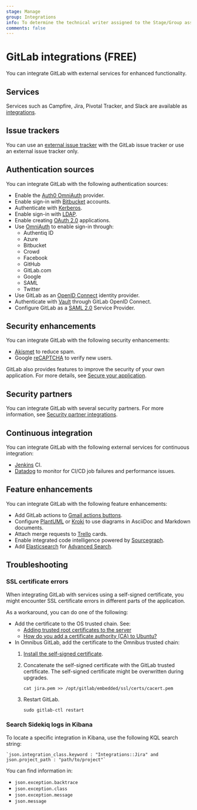 ```yaml
---
stage: Manage
group: Integrations
info: To determine the technical writer assigned to the Stage/Group associated with this page, see https://about.gitlab.com/handbook/product/ux/technical-writing/#assignments
comments: false
---
```


# GitLab integrations **(FREE)**

You can integrate GitLab with external services for enhanced functionality.

## Services

Services such as Campfire, Jira, Pivotal Tracker, and Slack
are available as [integrations](../user/project/integrations/index.md).

## Issue trackers

You can use an [external issue tracker](external-issue-tracker.md) with the GitLab
issue tracker or use an external issue tracker only.

## Authentication sources

You can integrate GitLab with the following authentication sources:

- Enable the [Auth0 OmniAuth](auth0.md) provider.
- Enable sign-in with [Bitbucket](bitbucket.md) accounts.
- Authenticate with [Kerberos](kerberos.md).
- Enable sign-in with [LDAP](../administration/auth/ldap/index.md).
- Enable creating [OAuth 2.0](oauth_provider.md) applications.
- Use [OmniAuth](omniauth.md) to enable sign-in through:
  - Authentiq ID
  - Azure
  - Bitbucket
  - Crowd
  - Facebook
  - GitHub
  - GitLab.com
  - Google
  - SAML
  - Twitter
- Use GitLab as an [OpenID Connect](openid_connect_provider.md) identity provider.
- Authenticate with [Vault](vault.md) through GitLab OpenID Connect.
- Configure GitLab as a [SAML 2.0](saml.md) Service Provider.

## Security enhancements

You can integrate GitLab with the following security enhancements:

- [Akismet](akismet.md) to reduce spam.
- Google [reCAPTCHA](recaptcha.md) to verify new users.

GitLab also provides features to improve the security of your own application.
For more details, see [Secure your application](../user/application_security/index.md).

## Security partners

You can integrate GitLab with several security partners. For more information, see
[Security partner integrations](security_partners/index.md).

## Continuous integration

You can integrate GitLab with the following external services for continuous integration:

- [Jenkins](jenkins.md) CI.
- [Datadog](datadog.md) to monitor for CI/CD job failures and performance issues.

## Feature enhancements

You can integrate GitLab with the following feature enhancements:

- Add GitLab actions to [Gmail actions buttons](gmail_action_buttons_for_gitlab.md).
- Configure [PlantUML](../administration/integration/plantuml.md)
or [Kroki](../administration/integration/kroki.md) to use diagrams in AsciiDoc and Markdown documents.
- Attach merge requests to [Trello](trello_power_up.md) cards.
- Enable integrated code intelligence powered by [Sourcegraph](sourcegraph.md).
- Add [Elasticsearch](advanced_search/elasticsearch.md) for [Advanced Search](../user/search/advanced_search.md).

## Troubleshooting

### SSL certificate errors

When integrating GitLab with services using a self-signed certificate, you might
encounter SSL certificate errors in different parts of the application.

As a workaround, you can do one of the following:

- Add the certificate to the OS trusted chain. See:
  - [Adding trusted root certificates to the server](https://manuals.gfi.com/en/kerio/connect/content/server-configuration/ssl-certificates/adding-trusted-root-certificates-to-the-server-1605.html)
  - [How do you add a certificate authority (CA) to Ubuntu?](https://superuser.com/questions/437330/how-do-you-add-a-certificate-authority-ca-to-ubuntu)
- In Omnibus GitLab, add the certificate to the Omnibus trusted chain:
  1. [Install the self-signed certificate](https://docs.gitlab.com/omnibus/settings/ssl.html#install-custom-public-certificates).
  1. Concatenate the self-signed certificate with the GitLab trusted certificate.
     The self-signed certificate might be overwritten during upgrades.

     ```shell
     cat jira.pem >> /opt/gitlab/embedded/ssl/certs/cacert.pem
     ```

  1. Restart GitLab.

     ```shell
     sudo gitlab-ctl restart
     ```

### Search Sidekiq logs in Kibana

To locate a specific integration in Kibana, use the following KQL search string:

```plaintext
`json.integration_class.keyword : "Integrations::Jira" and json.project_path : "path/to/project"`
```

You can find information in:

- `json.exception.backtrace`
- `json.exception.class`
- `json.exception.message`
- `json.message`
